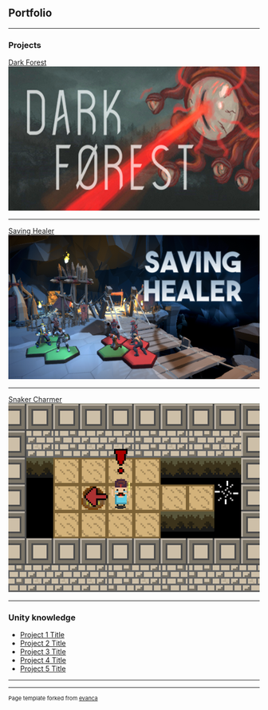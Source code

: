 ## Portfolio

---

### Projects

[Dark Forest](/sample_page)
<img src="images/dark_forest616.png?raw=true"/>

---
[Saving Healer](/pdf/sample_presentation.pdf)
<img src="images/savingHealer_616.png?raw=true"/>

---
[Snaker Charmer](http://example.com/)
<img src="images/snakeCharmer.png?raw=true"/>

---

### Unity knowledge

- [Project 1 Title](http://example.com/)
- [Project 2 Title](http://example.com/)
- [Project 3 Title](http://example.com/)
- [Project 4 Title](http://example.com/)
- [Project 5 Title](http://example.com/)

---




---
<p style="font-size:11px">Page template forked from <a href="https://github.com/evanca/quick-portfolio">evanca</a></p>
<!-- Remove above link if you don't want to attibute -->
